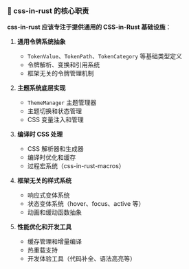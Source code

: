 ### 🎯 css-in-rust 的核心职责

**css-in-rust 应该专注于提供通用的 CSS-in-Rust 基础设施**：

1. **通用令牌系统抽象**
   - `TokenValue`、`TokenPath`、`TokenCategory` 等基础类型定义
   - 令牌解析、变换和引用系统
   - 框架无关的令牌管理机制

2. **主题系统底层实现**
   - `ThemeManager` 主题管理器
   - 主题切换和状态管理
   - CSS 变量注入和管理

3. **编译时 CSS 处理**
   - CSS 解析器和生成器
   - 编译时优化和缓存
   - 过程宏系统（css-in-rust-macros）

4. **框架无关的样式系统**
   - 响应式变体系统
   - 状态变体系统（hover、focus、active 等）
   - 动画和缓动函数抽象

5. **性能优化和开发工具**
   - 缓存管理和增量编译
   - 热重载支持
   - 开发体验工具（代码补全、语法高亮等）
